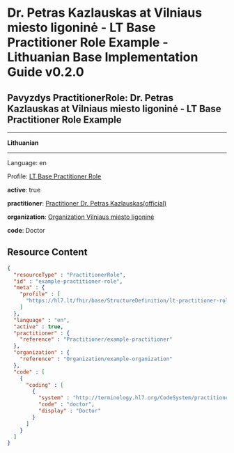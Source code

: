 # Dr. Petras Kazlauskas at Vilniaus miesto ligoninė - LT Base Practitioner Role Example - Lithuanian Base Implementation Guide v0.2.0

## Pavyzdys PractitionerRole: Dr. Petras Kazlauskas at Vilniaus miesto ligoninė - LT Base Practitioner Role Example

-------

**Lithuanian**

-------

Language: en

Profile: [LT Base Practitioner Role](StructureDefinition-lt-practitioner-role.md)

**active**: true

**practitioner**: [Practitioner Dr. Petras Kazlauskas(official)](Practitioner-example-practitioner.md)

**organization**: [Organization Vilniaus miesto ligoninė](Organization-example-organization.md)

**code**: Doctor



## Resource Content

```json
{
  "resourceType" : "PractitionerRole",
  "id" : "example-practitioner-role",
  "meta" : {
    "profile" : [
      "https://hl7.lt/fhir/base/StructureDefinition/lt-practitioner-role"
    ]
  },
  "language" : "en",
  "active" : true,
  "practitioner" : {
    "reference" : "Practitioner/example-practitioner"
  },
  "organization" : {
    "reference" : "Organization/example-organization"
  },
  "code" : [
    {
      "coding" : [
        {
          "system" : "http://terminology.hl7.org/CodeSystem/practitioner-role",
          "code" : "doctor",
          "display" : "Doctor"
        }
      ]
    }
  ]
}

```

